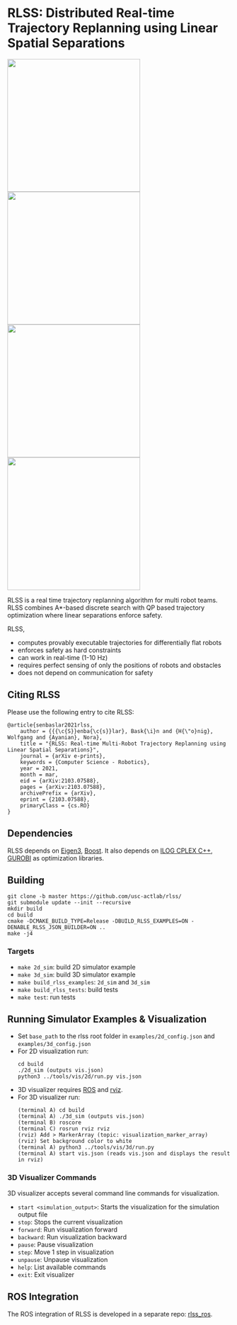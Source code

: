 # RLSS: Distributed Real-time Trajectory Replanning using Linear Spatial Separations
<p float="left">
<img src="https://github.com/usc-actlab/rlss/blob/master/gifs/rlss_1.gif?raw=true" width="300"/>
<img src="https://github.com/usc-actlab/rlss/blob/master/gifs/rlss_2.gif?raw=true" width="300"/>
<img src="https://github.com/usc-actlab/rlss/blob/master/gifs/rlss_3.gif?raw=true" width="300"/>
<img src="https://github.com/usc-actlab/rlss/blob/master/gifs/rlss_4.gif?raw=true" width="300"/>
</p>

RLSS is a real time trajectory replanning algorithm for multi robot teams.
RLSS combines A*-based discrete search with QP based trajectory optimization
where linear separations enforce safety.


RLSS,
* computes provably executable trajectories for differentially flat robots
* enforces safety as hard constraints
* can work in real-time (1-10 Hz)
* requires perfect sensing of only the positions of robots and obstacles
* does not depend on communication for safety

## Citing RLSS
Please use the following entry to cite RLSS:

```
@article{senbaslar2021rlss,
    author = {{{\c{S}}enba{\c{s}}lar}, Bask{\i}n and {H{\"o}nig}, Wolfgang and {Ayanian}, Nora},
    title = "{RLSS: Real-time Multi-Robot Trajectory Replanning using Linear Spatial Separations}",
    journal = {arXiv e-prints},
    keywords = {Computer Science - Robotics},
    year = 2021,
    month = mar,
    eid = {arXiv:2103.07588},
    pages = {arXiv:2103.07588},
    archivePrefix = {arXiv},
    eprint = {2103.07588},
    primaryClass = {cs.RO}
}
```

## Dependencies
RLSS depends on [Eigen3](https://eigen.tuxfamily.org/index.php?title=Main_Page), [Boost](https://www.boost.org/).
It also depends on [ILOG CPLEX C++](https://www.ibm.com/products/ilog-cplex-optimization-studio), [GUROBI](https://www.gurobi.com/products/gurobi-optimizer/) as optimization libraries. 


## Building
```
git clone -b master https://github.com/usc-actlab/rlss/
git submodule update --init --recursive
mkdir build
cd build
cmake -DCMAKE_BUILD_TYPE=Release -DBUILD_RLSS_EXAMPLES=ON -DENABLE_RLSS_JSON_BUILDER=ON ..
make -j4
```
    
### Targets 
* `make 2d_sim`: build 2D simulator example
* `make 3d_sim`: build 3D simulator example
* `make build_rlss_examples`: `2d_sim` and `3d_sim`
* `make build_rlss_tests`: build tests
* `make test`: run tests


## Running Simulator Examples & Visualization
* Set `base_path` to the rlss root folder in `examples/2d_config.json` and `examples/3d_config.json`
* For 2D visualization run:
    ```
    cd build
    ./2d_sim (outputs vis.json)
    python3 ../tools/vis/2d/run.py vis.json
    ```
* 3D visualizer requires [ROS](https://www.ros.org/) and [rviz](http://wiki.ros.org/rviz).
* For 3D visualizer run:
    ```
    (terminal A) cd build
    (terminal A) ./3d_sim (outputs vis.json)
    (terminal B) roscore
    (terminal C) rosrun rviz rviz
    (rviz) Add > MarkerArray (topic: visualization_marker_array)
    (rviz) Set background color to white
    (terminal A) python3 ../tools/vis/3d/run.py
    (terminal A) start vis.json (reads vis.json and displays the result in rviz)
    ```
### 3D Visualizer Commands
3D visualizer accepts several command line commands for visualization.
* `start <simulation_output>`: Starts the visualization for the simulation output file
* `stop`: Stops the current visualization
* `forward`: Run visualization forward
* `backward`: Run visualization backward
* `pause`: Pause visualization
* `step`: Move 1 step in visualization
* `unpause`: Unpause visualization
* `help`: List available commands
* `exit`: Exit visualizer

## ROS Integration

The ROS integration of RLSS is developed in a separate repo: [rlss_ros](https://github.com/usc-actlab/rlss_ros).